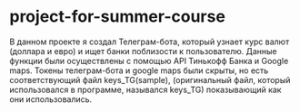 # project-for-summer-course
В данном проекте я создал Телеграм-бота, который узнает курс валют (доллара и евро) и ищет банки поблизости к пользователю. Данные функции были осуществлены с помощью API Тинькофф Банка и Google maps.
Токены телеграм-бота и google maps были скрыты, но есть соответствующий файл keys_TG(sample), (оригинальный файл, который использовался в программе, назывался keys_TG) показывающий как они использовались. 
